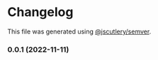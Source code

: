 # Changelog

This file was generated using [@jscutlery/semver](https://github.com/jscutlery/semver).

### 0.0.1 (2022-11-11)
